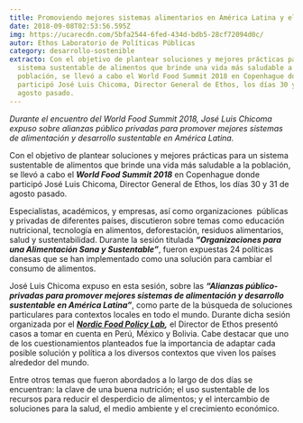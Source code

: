 ```yaml
---
title: Promoviendo mejores sistemas alimentarios en América Latina y el mundo
date: 2018-09-08T02:53:56.595Z
img: https://ucarecdn.com/5bfa2544-6fed-434d-bdb5-28cf72094d0c/
autor: Ethos Laboratorio de Políticas Públicas
category: desarrollo-sostenible
extracto: Con el objetivo de plantear soluciones y mejores prácticas para un
  sistema sustentable de alimentos que brinde una vida más saludable a la
  población, se llevó a cabo el World Food Summit 2018 en Copenhague donde
  participó José Luis Chicoma, Director General de Ethos, los días 30 y 31 de
  agosto pasado.
---
```

*Durante el encuentro del World Food Summit 2018, José Luis Chicoma expuso sobre alianzas público privadas para promover mejores sistemas de alimentación y desarrollo sustentable en América Latina.*

Con el objetivo de plantear soluciones y mejores prácticas para un sistema sustentable de alimentos que brinde una vida más saludable a la población, se llevó a cabo el ***World Food Summit 2018*** en Copenhague donde participó José Luis Chicoma, Director General de Ethos, los días 30 y 31 de agosto pasado. 

Especialistas, académicos, y empresas, así como organizaciones  públicas y privadas de diferentes países, discutieron sobre temas como educación nutricional, tecnología en alimentos, deforestación, residuos alimentarios, salud y sustentabilidad. Durante la sesión titulada ***“Organizaciones para una Alimentación Sana y Sustentable”***, fueron expuestas 24 políticas danesas que se han implementado como una solución para cambiar el consumo de alimentos.  

José Luis Chicoma expuso en esta sesión, sobre las ***“Alianzas público-privadas para promover mejores sistemas de alimentación y desarrollo sustentable en América Latina”***, como parte de la búsqueda de soluciones particulares para contextos locales en todo el mundo. Durante dicha sesión organizada por el ***[Nordic Food Policy Lab](https://www.norden.org/en/information/about-nordic-food-policy-lab),*** el Director de Ethos presentó casos a tomar en cuenta en Perú, México y Bolivia. Cabe destacar que uno de los cuestionamientos planteados fue la importancia de adaptar cada posible solución y política a los diversos contextos que viven los países alrededor del mundo. 

Entre otros temas que fueron abordados a lo largo de dos días se encuentran: la clave de una buena nutrición; el uso sustentable de los recursos para reducir el desperdicio de alimentos; y el intercambio de soluciones para la salud, el medio ambiente y el crecimiento económico.